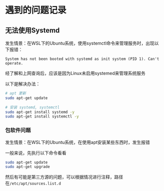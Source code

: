 # 遇到的问题记录

## 无法使用Systemd

发生情景：在WSL下的Ubuntu系统，使用systemctl命令来管理服务时，出现以下报错：

```
System has not been booted with systemd as init system (PID 1). Can't operate.
```

经了解和上网查询后，应该是因为Linux未启用systemed来管理系统服务

以下是解决办法：

```bash
# apt 更新
sudo apt-get update
 
# 安装 systemd, systemctl
sudo apt-get install systemd -y
sudo apt-get install systemctl -y
```

### 包软件问题

发生情景：在WSL下的Ubuntu系统，在使用apt安装某些东西时，发生报错

一般来说，先执行以下命令看看

```bash
sudo apt-get update
sudo apt-get upgrade
```

然后有可能是第三方源的问题，可以根据情况进行注释，路径在`/etc/apt/sources.list.d`